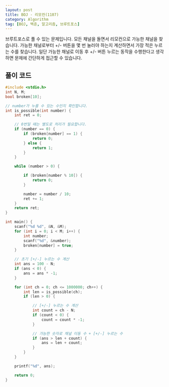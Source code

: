 ```yaml
---
layout: post
title: BOJ - 리모컨(1107)
category: Algorithm
tag: [BOJ, 백준, 알고리즘, 브루트포스]
---
```


브루트포스로 풀 수 있는 문제입니다. 모든 채널을 돌면서 리모컨으로 가능한 채널을 찾습니다. 가능한 채널로부터 +/- 버튼을 몇 번 눌러야 하는지 계산하면서 가장 적은 누르는 수를 찾습니다. 일단 가능한 채널로 이동 후 +/- 버튼 누르는 동작을 수행한다고 생각하면 문제에 간단하게 접근할 수 있습니다. 

## 풀이 코드
```cpp
#include <stdio.h>
int N, M;
bool broken[10];

// number가 누를 수 있는 수인지 확인합니다.
int is_possible(int number) {
	int ret = 0;

	// 0번일 때는 별도로 처리가 필요합니다.
	if (number == 0) {
		if (broken[number] == 1) {
			return 0;
		} else {
			return 1;
		}
	}

	while (number > 0) {

		if (broken[number % 10]) {
			return 0;
		}

		number = number / 10;
		ret += 1;
	}
	return ret;
}

int main() {
	scanf("%d %d", &N, &M);
	for (int i = 0; i < M; i++) {
		int number;
		scanf("%d", &number);
		broken[number] = true;
	}

	// 초기 [+/-] 누르는 수 계산
	int ans = 100 - N;
	if (ans < 0) {
		ans = ans * -1;
	}

	for (int ch = 0; ch <= 1000000; ch++) {
		int len = is_possible(ch);
		if (len > 0) {

			// [+/-] 누르는 수 계산
			int count = ch - N;
			if (count < 0) {
				count = count * -1;
			}

			// 가능한 숫자로 채널 이동 수 + [+/-] 누르는 수
			if (ans > len + count) {
				ans = len + count;
			}
		}
	}

	printf("%d", ans);

	return 0;
}
```

